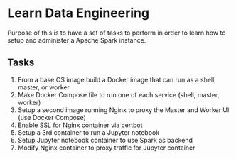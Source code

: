 # Learn Data Engineering

Purpose of this is to have a set of tasks to perform in order to learn how to setup and administer a Apache Spark instance.

## Tasks

1. From a base OS image build a Docker image that can run as a shell, master, or worker
1. Make Docker Compose file to run one of each service (shell, master, worker)
1. Setup a second image running Nginx to proxy the Master and Worker UI (use Docker Compose)
1. Enable SSL for Nginx container via certbot
1. Setup a 3rd container to run a Jupyter notebook
1. Setup Jupyter notebook container to use Spark as backend
1. Modify Nginx container to proxy traffic for Jupyter container
